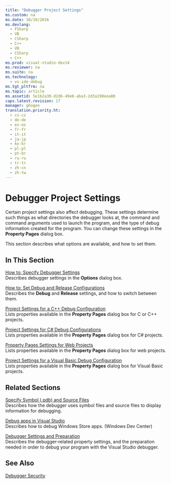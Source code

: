 ```yaml
---
title: "Debugger Project Settings"
ms.custom: na
ms.date: 10/10/2016
ms.devlang: 
  - FSharp
  - VB
  - CSharp
  - C++
  - VB
  - CSharp
  - C++
ms.prod: visual-studio-dev14
ms.reviewer: na
ms.suite: na
ms.technology: 
  - vs-ide-debug
ms.tgt_pltfrm: na
ms.topic: article
ms.assetid: 5e1b2a30-d2db-49e8-aba3-2d3a190eea80
caps.latest.revision: 17
manager: ghogen
translation.priority.ht: 
  - cs-cz
  - de-de
  - es-es
  - fr-fr
  - it-it
  - ja-jp
  - ko-kr
  - pl-pl
  - pt-br
  - ru-ru
  - tr-tr
  - zh-cn
  - zh-tw
---
```

# Debugger Project Settings
Certain project settings also affect debugging. These settings determine such things as what directories the debugger looks at, the command and command arguments used to launch the program, and the type of debug information created for the program. You can change these settings in the **Property Pages** dialog box.  
  
 This section describes what options are available, and how to set them.  
  
## In This Section  
 [How to: Specify Debugger Settings](../VS_debugger/How-to--Specify-Debugger-Settings.md)  
 Describes debugger settings in the **Options** dialog box.  
  
 [How to: Set Debug and Release Configurations](../VS_debugger/How-to--Set-Debug-and-Release-Configurations.md)  
 Describes the **Debug** and **Release** settings, and how to switch between them.  
  
 [Project Settings for a C++ Debug Configuration](../VS_debugger/Project-Settings-for-a-C---Debug-Configuration.md)  
 Lists properties available in the **Property Pages** dialog box for C or C++ projects.  
  
 [Project Settings for  C# Debug Configurations](../VS_debugger/Project-Settings-for--C#-Debug-Configurations.md)  
 Lists properties available in the **Property Pages** dialog box for C# projects.  
  
 [Property Pages Settings for Web Projects](../VS_debugger/Property-Pages-Settings-for-Web-Projects.md)  
 Lists properties available in the **Property Pages** dialog box for web projects.  
  
 [Project Settings for a Visual Basic Debug Configuration](../VS_debugger/Project-Settings-for-a-Visual-Basic-Debug-Configuration.md)  
 Lists properties available in the **Property Pages** dialog box for Visual Basic projects.  
  
## Related Sections  
 [Specify Symbol (.pdb) and Source Files](../VS_debugger/Specify-Symbol--.pdb--and-Source-Files-in-the-Visual-Studio-Debugger.md)  
 Describes how the debugger uses symbol files and source files to display information for debugging.  
  
 [Debug apps in Visual Studio](../VS_debugger/Debug-Store-apps-in-Visual-Studio.md)  
 Describes how to debug Windows Store apps. (Windows Dev Center)  
  
 [Debugger Settings and Preparation](../VS_debugger/Debugger-Settings-and-Preparation.md)  
 Describes the debugger-related property settings, and the preparation needed in order to debug your program with the Visual Studio debugger.  
  
## See Also  
 [Debugger Security](../VS_debugger/Debugger-Security.md)